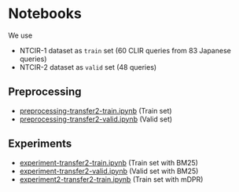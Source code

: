 # Notebooks

We use
- NTCIR-1 dataset as `train` set (60 CLIR queries from 83 Japanese queries)
- NTCIR-2 dataset as `valid` set (48 queries)

## Preprocessing

- [preprocessing-transfer2-train.ipynb](./preprocess-transfer2-train.ipynb) (Train set)
- [preprocessing-transfer2-valid.ipynb](./preprocess-transfer2-valid.ipynb) (Valid set)

## Experiments

- [experiment-transfer2-train.ipynb](./experiment-transfer2-train.ipynb) (Train set with BM25)
- [experiment-transfer2-valid.ipynb](./experiment-transfer2-valid.ipynb) (Valid set with BM25)
- [experiment2-transfer2-train.ipynb](./experiment2-transfer2-train.ipynb) (Train set with mDPR)
